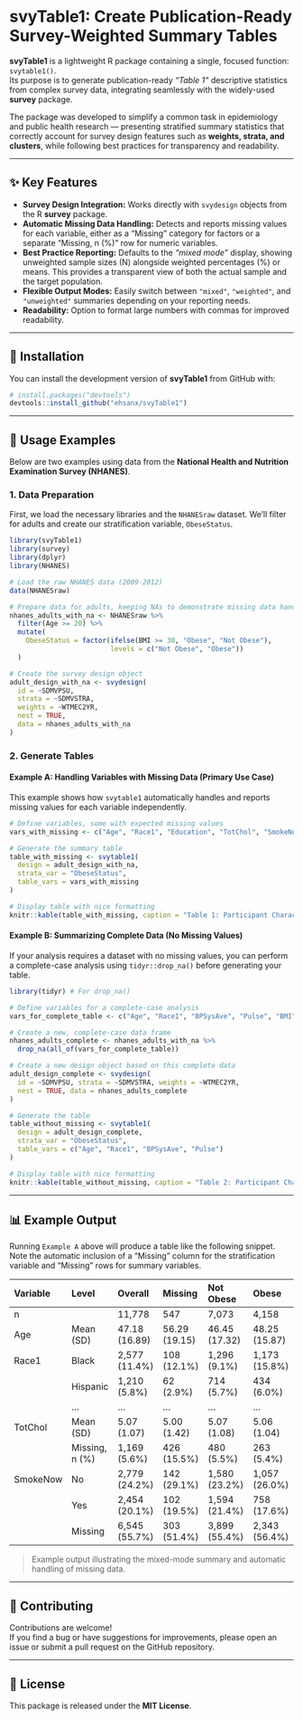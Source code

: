 
# svyTable1: Create Publication-Ready Survey-Weighted Summary Tables

**svyTable1** is a lightweight R package containing a single, focused
function: `svytable1()`.  
Its purpose is to generate publication-ready *“Table 1”* descriptive
statistics from complex survey data, integrating seamlessly with the
widely-used **survey** package.

The package was developed to simplify a common task in epidemiology and
public health research — presenting stratified summary statistics that
correctly account for survey design features such as **weights, strata,
and clusters**, while following best practices for transparency and
readability.

------------------------------------------------------------------------

## ✨ Key Features

- **Survey Design Integration:** Works directly with `svydesign` objects
  from the R **survey** package.
- **Automatic Missing Data Handling:** Detects and reports missing
  values for each variable, either as a “Missing” category for factors
  or a separate “Missing, n (%)” row for numeric variables.
- **Best Practice Reporting:** Defaults to the *“mixed mode”* display,
  showing unweighted sample sizes (N) alongside weighted percentages (%)
  or means. This provides a transparent view of both the actual sample
  and the target population.
- **Flexible Output Modes:** Easily switch between `"mixed"`,
  `"weighted"`, and `"unweighted"` summaries depending on your reporting
  needs.
- **Readability:** Option to format large numbers with commas for
  improved readability.

------------------------------------------------------------------------

## 🧩 Installation

You can install the development version of **svyTable1** from GitHub
with:

``` r
# install.packages("devtools")
devtools::install_github("ehsanx/svyTable1")
```

------------------------------------------------------------------------

## 🧠 Usage Examples

Below are two examples using data from the **National Health and
Nutrition Examination Survey (NHANES)**.

### 1. Data Preparation

First, we load the necessary libraries and the `NHANESraw` dataset.
We’ll filter for adults and create our stratification variable,
`ObeseStatus`.

``` r
library(svyTable1)
library(survey)
library(dplyr)
library(NHANES)

# Load the raw NHANES data (2009-2012)
data(NHANESraw)

# Prepare data for adults, keeping NAs to demonstrate missing data handling
nhanes_adults_with_na <- NHANESraw %>%
  filter(Age >= 20) %>%
  mutate(
    ObeseStatus = factor(ifelse(BMI >= 30, "Obese", "Not Obese"),
                         levels = c("Not Obese", "Obese"))
  )

# Create the survey design object
adult_design_with_na <- svydesign(
  id = ~SDMVPSU,
  strata = ~SDMVSTRA,
  weights = ~WTMEC2YR,
  nest = TRUE,
  data = nhanes_adults_with_na
)
```

### 2. Generate Tables

#### Example A: Handling Variables with Missing Data (Primary Use Case)

This example shows how `svytable1` automatically handles and reports
missing values for each variable independently.

``` r
# Define variables, some with expected missing values
vars_with_missing <- c("Age", "Race1", "Education", "TotChol", "SmokeNow")

# Generate the summary table
table_with_missing <- svytable1(
  design = adult_design_with_na, 
  strata_var = "ObeseStatus", 
  table_vars = vars_with_missing
)

# Display table with nice formatting
knitr::kable(table_with_missing, caption = "Table 1: Participant Characteristics (with Missing Data)")
```

#### Example B: Summarizing Complete Data (No Missing Values)

If your analysis requires a dataset with no missing values, you can
perform a complete-case analysis using `tidyr::drop_na()` before
generating your table.

``` r
library(tidyr) # For drop_na()

# Define variables for a complete-case analysis
vars_for_complete_table <- c("Age", "Race1", "BPSysAve", "Pulse", "BMI")

# Create a new, complete-case data frame
nhanes_adults_complete <- nhanes_adults_with_na %>%
  drop_na(all_of(vars_for_complete_table))

# Create a new design object based on this complete data
adult_design_complete <- svydesign(
  id = ~SDMVPSU, strata = ~SDMVSTRA, weights = ~WTMEC2YR,
  nest = TRUE, data = nhanes_adults_complete
)

# Generate the table
table_without_missing <- svytable1(
  design = adult_design_complete, 
  strata_var = "ObeseStatus", 
  table_vars = c("Age", "Race1", "BPSysAve", "Pulse")
)

# Display table with nice formatting
knitr::kable(table_without_missing, caption = "Table 2: Participant Characteristics (No Missing Data)")
```

------------------------------------------------------------------------

## 📊 Example Output

Running `Example A` above will produce a table like the following
snippet. Note the automatic inclusion of a “Missing” column for the
stratification variable and “Missing” rows for summary variables.

| Variable | Level | Overall | Missing | Not Obese | Obese |
|:---|:---|:---|:---|:---|:---|
| n |  | 11,778 | 547 | 7,073 | 4,158 |
| Age | Mean (SD) | 47.18 (16.89) | 56.29 (19.15) | 46.45 (17.32) | 48.25 (15.87) |
| Race1 | Black | 2,577 (11.4%) | 108 (12.1%) | 1,296 (9.1%) | 1,173 (15.8%) |
|  | Hispanic | 1,210 (5.8%) | 62 (2.9%) | 714 (5.7%) | 434 (6.0%) |
|  | … | … | … | … | … |
| TotChol | Mean (SD) | 5.07 (1.07) | 5.00 (1.42) | 5.07 (1.08) | 5.06 (1.04) |
|  | Missing, n (%) | 1,169 (5.6%) | 426 (15.5%) | 480 (5.5%) | 263 (5.4%) |
| SmokeNow | No | 2,779 (24.2%) | 142 (29.1%) | 1,580 (23.2%) | 1,057 (26.0%) |
|  | Yes | 2,454 (20.1%) | 102 (19.5%) | 1,594 (21.4%) | 758 (17.6%) |
|  | Missing | 6,545 (55.7%) | 303 (51.4%) | 3,899 (55.4%) | 2,343 (56.4%) |

> Example output illustrating the mixed-mode summary and automatic
> handling of missing data.

------------------------------------------------------------------------

## 🤝 Contributing

Contributions are welcome!  
If you find a bug or have suggestions for improvements, please open an
issue or submit a pull request on the GitHub repository.

------------------------------------------------------------------------

## 📜 License

This package is released under the **MIT License**.
